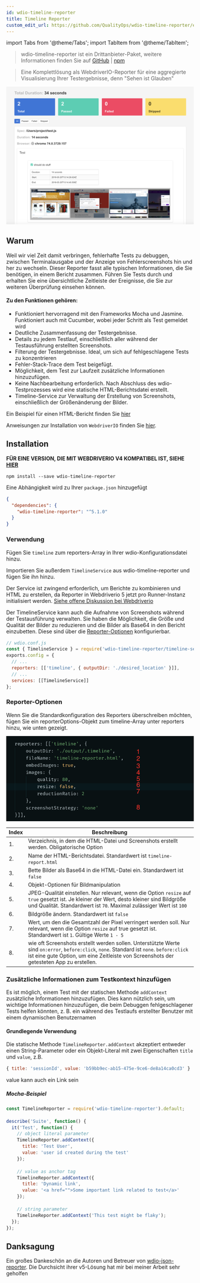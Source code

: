 ```yaml
---
id: wdio-timeline-reporter
title: Timeline Reporter
custom_edit_url: https://github.com/QualityOps/wdio-timeline-reporter/edit/master/README.md
---
```


import Tabs from '@theme/Tabs';
import TabItem from '@theme/TabItem';

> wdio-timeline-reporter ist ein Drittanbieter-Paket, weitere Informationen finden Sie auf [GitHub](https://github.com/QualityOps/wdio-timeline-reporter) | [npm](https://www.npmjs.com/package/wdio-timeline-reporter)


> Eine Komplettlösung als WebdriverIO-Reporter für eine aggregierte Visualisierung Ihrer Testergebnisse, denn "Sehen ist Glauben"

![example.png](https://github.com/QualityOps/wdio-timeline-reporter/blob/master/./images/example.png)

## Warum

Weil wir viel Zeit damit verbringen, fehlerhafte Tests zu debuggen, zwischen Terminalausgabe und der Anzeige von Fehlerscreenshots hin und her zu wechseln. Dieser Reporter fasst alle typischen Informationen, die Sie benötigen, in einem Bericht zusammen. Führen Sie Tests durch und erhalten Sie eine übersichtliche Zeitleiste der Ereignisse, die Sie zur weiteren Überprüfung einsehen können.

#### Zu den Funktionen gehören:

- Funktioniert hervorragend mit den Frameworks Mocha und Jasmine. Funktioniert auch mit Cucumber, wobei jeder Schritt als Test gemeldet wird
- Deutliche Zusammenfassung der Testergebnisse.
- Details zu jedem Testlauf, einschließlich aller während der Testausführung erstellten Screenshots.
- Filterung der Testergebnisse. Ideal, um sich auf fehlgeschlagene Tests zu konzentrieren
- Fehler-Stack-Trace dem Test beigefügt.
- Möglichkeit, dem Test zur Laufzeit zusätzliche Informationen hinzuzufügen.
- Keine Nachbearbeitung erforderlich. Nach Abschluss des wdio-Testprozesses wird eine statische HTML-Berichtsdatei erstellt.
- Timeline-Service zur Verwaltung der Erstellung von Screenshots, einschließlich der Größenänderung der Bilder.

Ein Beispiel für einen HTML-Bericht finden Sie [hier](http://htmlpreview.github.io/?https://github.com/QualityOps/wdio-timeline-reporter/blob/master/images/example-timeline-report.html)

Anweisungen zur Installation von `WebdriverIO` finden Sie [hier](http://webdriver.io/guide/getstarted/install.html).

## Installation

**FÜR EINE VERSION, DIE MIT WEBDRIVERIO V4 KOMPATIBEL IST, SIEHE [HIER](https://github.com/QualityOps/wdio-timeline-reporter/tree/v4)**

```shell
npm install --save wdio-timeline-reporter
```

Eine Abhängigkeit wird zu Ihrer `package.json` hinzugefügt

```json
{
  "dependencies": {
    "wdio-timeline-reporter": "^5.1.0"
  }
}
```

### Verwendung

Fügen Sie `timeline` zum reporters-Array in Ihrer wdio-Konfigurationsdatei hinzu.

Importieren Sie außerdem `TimelineService` aus wdio-timeline-reporter und fügen Sie ihn hinzu.

Der Service ist zwingend erforderlich, um Berichte zu kombinieren und HTML zu erstellen, da Reporter in Webdriverio 5 jetzt pro Runner-Instanz initialisiert werden. [Siehe offene Diskussion bei Webdriverio](https://github.com/webdriverio/webdriverio/issues/3780)

Der TimelineService kann auch die Aufnahme von Screenshots während der Testausführung verwalten. Sie haben die Möglichkeit, die Größe und Qualität der Bilder zu reduzieren und die Bilder als Base64 in den Bericht einzubetten. Diese sind über die [Reporter-Optionen](#reporter-options) konfigurierbar.

```js
// wdio.conf.js
const { TimelineService } = require('wdio-timeline-reporter/timeline-service');
exports.config = {
  // ...
  reporters: [['timeline', { outputDir: './desired_location' }]],
  // ...
  services: [[TimelineService]]
};
```

### Reporter-Optionen

Wenn Sie die Standardkonfiguration des Reporters überschreiben möchten, fügen Sie ein reporterOptions-Objekt zum timeline-Array unter reporters hinzu, wie unten gezeigt.

![reporter-options.png](https://github.com/QualityOps/wdio-timeline-reporter/blob/master/./images/reporter-options.png)

| Index | Beschreibung                                                                                                                                                                                                                         |
| ----- | ------------------------------------------------------------------------------------------------------------------------------------------------------------------------------------------------------------------------------------ |
| 1.    | Verzeichnis, in dem die HTML-Datei und Screenshots erstellt werden. Obligatorische Option                                                                                                                                            |
| 2.    | Name der HTML-Berichtsdatei. Standardwert ist `timeline-report.html`                                                                                                                                                                 |
| 3.    | Bette Bilder als Base64 in die HTML-Datei ein. Standardwert ist `false`                                                                                                                                                              |
| 4.    | Objekt-Optionen für Bildmanipulation                                                                                                                                                                                                 |
| 5.    | JPEG-Qualität einstellen. Nur relevant, wenn die Option `resize` auf `true` gesetzt ist. Je kleiner der Wert, desto kleiner sind Bildgröße und Qualität. Standardwert ist `70`. Maximal zulässiger Wert ist `100`                    |
| 6.    | Bildgröße ändern. Standardwert ist `false`                                                                                                                                                                                           |
| 7.    | Wert, um den die Gesamtzahl der Pixel verringert werden soll. Nur relevant, wenn die Option `resize` auf true gesetzt ist. Standardwert ist `1`. Gültige Werte `1 - 5`                                                                |
| 8.    | wie oft Screenshots erstellt werden sollen. Unterstützte Werte sind `on:error`, `before:click`, `none`. Standard ist `none`. `before:click` ist eine gute Option, um eine Zeitleiste von Screenshots der getesteten App zu erstellen. |

### Zusätzliche Informationen zum Testkontext hinzufügen

Es ist möglich, einem Test mit der statischen Methode `addContext` zusätzliche Informationen hinzuzufügen. Dies kann nützlich sein, um wichtige Informationen hinzuzufügen, die beim Debuggen fehlgeschlagener Tests helfen könnten, z. B. ein während des Testlaufs erstellter Benutzer mit einem dynamischen Benutzernamen

#### Grundlegende Verwendung

Die statische Methode `TimelineReporter.addContext` akzeptiert entweder einen String-Parameter oder ein Objekt-Literal mit zwei Eigenschaften `title` und `value`, z.B.

```js
{ title: 'sessionId', value: 'b59bb9ec-ab15-475e-9ce6-de8a14ca0cd3' }
```

value kann auch ein Link sein

##### Mocha-Beispiel

```js
const TimelineReporter = require('wdio-timeline-reporter').default;

describe('Suite', function() {
  it('Test', function() {
    // object literal parameter
    TimelineReporter.addContext({
      title: 'Test User',
      value: 'user id created during the test'
    });

    // value as anchor tag
    TimelineReporter.addContext({
      title: 'Dynamic link',
      value: '<a href="">Some important link related to test</a>'
    });

    // string parameter
    TimelineReporter.addContext('This test might be flaky');
  });
});
```

## Danksagung

Ein großes Dankeschön an die Autoren und Betreuer von [wdio-json-reporter](https://github.com/fijijavis/wdio-json-reporter). Die Durchsicht ihrer v5-Lösung hat mir bei meiner Arbeit sehr geholfen